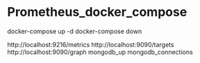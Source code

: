 # Prometheus_docker_compose

docker-compose up -d
docker-compose down

http://localhost:9216/metrics
http://localhost:9090/targets
http://localhost:9090/graph
	mongodb_up
	mongodb_connections